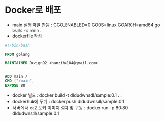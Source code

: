 # Docker로 배포

- main 실행 파일 만듬 : CGO_ENABLED=0 GOOS=linux GOARCH=amd64 go build -o main . 
- dockerfile 작성 

```dockerfile
#!/bin/bash

FROM golang

MAINTAINER Devign92 <banziha104@gmail.com>


ADD main /
CMD ["/main"]
EXPOSE 80
```

- docker 빌드 : docker build -t dldudwnsdl/sample:0.1 . <name>:<tag> <path>
- dockerhub에 푸쉬 : docker push dldudwnsdl/sample:0.1
- 서버에서 ec2 도커 이미지 설치 및 구동 : docker run -p 80:80 dldudwnsdl/sample:0.1  